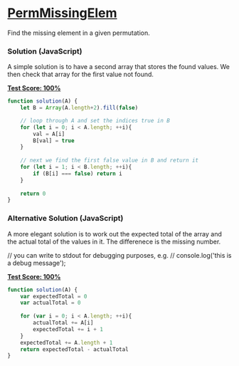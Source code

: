 # [PermMissingElem](https://codility.com/programmers/lessons/3-time_complexity/)
Find the missing element in a given permutation.

### Solution (JavaScript)
A simple solution is to have a second array that stores the found values. We then check that array for the first value not found.

__[Test Score: 100%](https://codility.com/demo/results/trainingPCKE36-F63/)__

```js
function solution(A) {
    let B = Array(A.length+2).fill(false)

    // loop through A and set the indices true in B
    for (let i = 0; i < A.length; ++i){
        val = A[i]
        B[val] = true  
    }
    
    // next we find the first false value in B and return it
    for (let i = 1; i < B.length; ++i){
        if (B[i] === false) return i  
    }
    
    return 0
}
```

### Alternative Solution (JavaScript)
A more elegant solution is to work out the expected total of the array and the actual total of the values in it. The differenece is the missing number.

// you can write to stdout for debugging purposes, e.g.
// console.log('this is a debug message');

__[Test Score: 100%](https://codility.com/demo/results/trainingNUJKUF-8PG/)__

```js
function solution(A) {
    var expectedTotal = 0
    var actualTotal = 0
    
    for (var i = 0; i < A.length; ++i){
        actualTotal += A[i]
        expectedTotal += i + 1
    }
    expectedTotal += A.length + 1
    return expectedTotal - actualTotal
}
```
